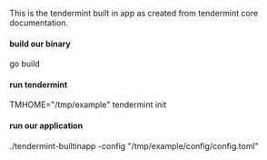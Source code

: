 This is the tendermint built in app as created from tendermint core documentation.

#### build our binary
go build

#### run tendermint
TMHOME="/tmp/example" tendermint init

#### run our application
./tendermint-builtinapp -config "/tmp/example/config/config.toml"